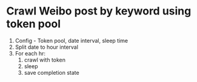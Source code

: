 # Crawl Weibo post by keyword using token pool

1. Config - Token pool, date interval, sleep time
1. Split date to hour interval
1. For each hr:
   1. crawl with token
   2. sleep
   3. save completion state
